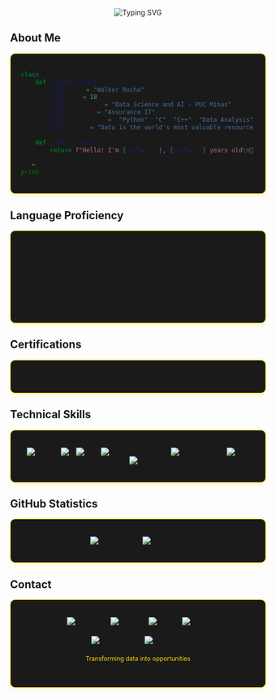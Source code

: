 


<div align="center">
  
![Typing SVG](https://readme-typing-svg.demolab.com?font=Fira+Code&size=26&duration=4000&pause=1000&color=FFD700&width=500&lines=Data+Science+Student;Python+Developer;AI+Enthusiast;C%2FC%2B%2B+Programmer)

</div>

## About Me

<div style="background-color: #1A1A1A; padding: 20px; border-radius: 10px; border: 1px solid #FFD700; margin: 15px 0; box-shadow: 0 4px 8px rgba(255, 215, 0, 0.2);">

```python
class Developer:
    def __init__(self):
        self.name = "Walker Rocha"
        self.age = 18
        self.education = "Data Science and AI - PUC Minas"
        self.company = "Assurance IT"
        self.experience = ["Python", "C", "C++", "Data Analysis"]
        self.quote = "Data is the world's most valuable resource when used correctly"
        
    def __str__(self):
        return f"Hello! I'm {self.name}, {self.age} years old\n💼 {self.company}\n🎓 {self.education}\n💡 '{self.quote}'"

me = Developer()
print(me)
```

</div>

## Language Proficiency

<div style="background-color: #1A1A1A; padding: 20px; border-radius: 10px; border: 1px solid #FFD700; margin: 15px 0; box-shadow: 0 4px 8px rgba(255, 215, 0, 0.2);">

| Language | Level |
|----------|-------|
| Portuguese 🇧🇷 | Native |
| English 🇺🇸 | intermediate/Advanced |
| Spanish 🇪🇸 | Basic |

</div>

## Certifications

<div style="background-color: #1A1A1A; padding: 20px; border-radius: 10px; border: 1px solid #FFD700; margin: 15px 0; box-shadow: 0 4px 8px rgba(255, 215, 0, 0.2);">

<details>
<summary><b>📚 View Certifications (Click to expand)</b></summary>

| Certification | Institution | Duration | Completed | Verification |
|---------------|-------------|----------|-----------|--------------|
| Introduction to AI | Asimov Academy | 5 hours | Mar/2025 | <a href="https://hub.asimov.academy/validar-certificado/d15af2c8-305a-4505-870b-7d40c7957a7d" target="_blank">Verify Certificate</a> |
| Programming Logic | Asimov Academy | 3 hours | Mar/2025 | <a href="https://hub.asimov.academy/validar-certificado/eb0fb553-a8d2-4ff8-a42e-6fbe2d323439" target="_blank">Verify Certificate</a> |
| Python Basics | Asimov Academy | 15 hours | Mar/2025 | <a href="https://hub.asimov.academy/validar-certificado/aaea49e2-4935-4a4d-80e9-54c173558257" target="_blank">Verify Certificate</a> |
| Python Setup | Asimov Academy | 8 hours | Apr/2025 | <a href="https://hub.asimov.academy/validar-certificado/b0be08d6-843e-45f5-aaa6-c30afd068433" target="_blank">Verify Certificate</a> |

</details>

</div>

## Technical Skills

<div style="background-color: #1A1A1A; padding: 20px; border-radius: 10px; border: 1px solid #FFD700; margin: 15px 0; box-shadow: 0 4px 8px rgba(255, 215, 0, 0.2);">

<div align="center">
  
![Python](https://img.shields.io/badge/Python-FFD700?style=for-the-badge&logo=python&logoColor=black)
![C](https://img.shields.io/badge/C-FFD700?style=for-the-badge&logo=c&logoColor=black)
![C++](https://img.shields.io/badge/C++-FFD700?style=for-the-badge&logo=c%2B%2B&logoColor=black)
![Machine Learning](https://img.shields.io/badge/Machine_Learning-FFD700?style=for-the-badge&logo=scikit-learn&logoColor=black)
![Data Analysis](https://img.shields.io/badge/Data_Analysis-FFD700?style=for-the-badge&logo=pandas&logoColor=black)
![SQL](https://img.shields.io/badge/SQL-FFD700?style=for-the-badge&logo=postgresql&logoColor=black)
![Git](https://img.shields.io/badge/Git-FFD700?style=for-the-badge&logo=git&logoColor=black)

</div>

</div>

## GitHub Statistics

<div style="background-color: #1A1A1A; padding: 20px; border-radius: 10px; border: 1px solid #FFD700; margin: 15px 0; box-shadow: 0 4px 8px rgba(255, 215, 0, 0.2);">

<div align="center">
  
![GitHub Stats](https://github-readme-stats.vercel.app/api?username=walkerrocha&show_icons=true&theme=dark&bg_color=000000&title_color=FFD700&text_color=FFF&icon_color=FFD700&hide_border=true)
![Top Langs](https://github-readme-stats.vercel.app/api/top-langs/?username=walkerrocha&layout=compact&theme=dark&bg_color=000000&title_color=FFD700&text_color=FFF&icon_color=FFD700&hide_border=true)

</div>

</div>

## Contact

<div style="background-color: #1A1A1A; padding: 20px; border-radius: 10px; border: 1px solid #FFD700; margin: 15px 0; box-shadow: 0 4px 8px rgba(255, 215, 0, 0.2); text-align: center;">

[![Instagram](https://img.shields.io/badge/Instagram-FFD700?style=for-the-badge&logo=instagram&logoColor=black)](https://www.instagram.com/walker__rocha/)
[![LinkedIn](https://img.shields.io/badge/LinkedIn-FFD700?style=for-the-badge&logo=linkedin&logoColor=black)](https://www.linkedin.com/in/walker-rocha-09a86525b)
[![GitHub](https://img.shields.io/badge/GitHub-FFD700?style=for-the-badge&logo=github&logoColor=black)](https://github.com/WalkerRocha)
[![Gmail](https://img.shields.io/badge/Gmail-FFD700?style=for-the-badge&logo=gmail&logoColor=black)](mailto:walker.investimentos31@gmail.com)

<div align="center" style="margin-top: 20px;">
  
![Visitor Count](https://komarev.com/ghpvc/?username=walkerrocha&label=Profile%20Views&color=FFD700&style=flat)
![Followers](https://img.shields.io/github/followers/walkerrocha?label=Followers&color=FFD700)

</div>

<p align="center" style="color: #FFD700; font-size: 12px; margin-top: 20px;">
Transforming data into opportunities
</p>
```
